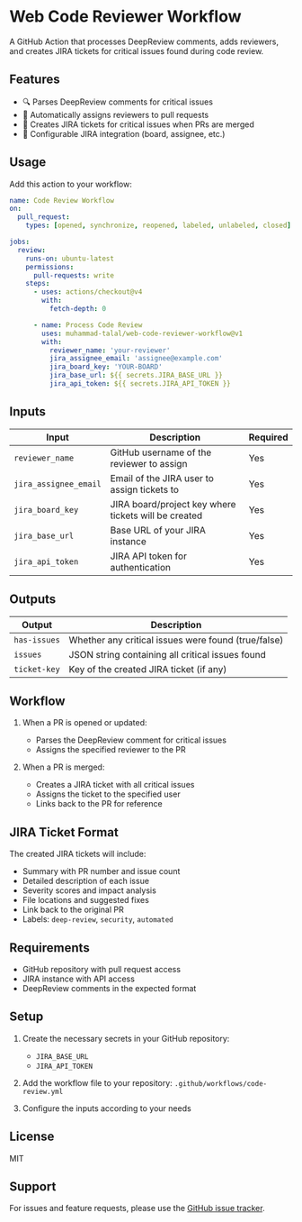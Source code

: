 # Web Code Reviewer Workflow

A GitHub Action that processes DeepReview comments, adds reviewers, and creates JIRA tickets for critical issues found during code review.

## Features

- 🔍 Parses DeepReview comments for critical issues
- 👥 Automatically assigns reviewers to pull requests
- 🎫 Creates JIRA tickets for critical issues when PRs are merged
- 🔄 Configurable JIRA integration (board, assignee, etc.)

## Usage

Add this action to your workflow:

```yaml
name: Code Review Workflow
on:
  pull_request:
    types: [opened, synchronize, reopened, labeled, unlabeled, closed]

jobs:
  review:
    runs-on: ubuntu-latest
    permissions:
      pull-requests: write
    steps:
      - uses: actions/checkout@v4
        with:
          fetch-depth: 0

      - name: Process Code Review
        uses: muhammad-talal/web-code-reviewer-workflow@v1
        with:
          reviewer_name: 'your-reviewer'
          jira_assignee_email: 'assignee@example.com'
          jira_board_key: 'YOUR-BOARD'
          jira_base_url: ${{ secrets.JIRA_BASE_URL }}
          jira_api_token: ${{ secrets.JIRA_API_TOKEN }}
```

## Inputs

| Input | Description | Required |
|-------|-------------|----------|
| `reviewer_name` | GitHub username of the reviewer to assign | Yes |
| `jira_assignee_email` | Email of the JIRA user to assign tickets to | Yes |
| `jira_board_key` | JIRA board/project key where tickets will be created | Yes |
| `jira_base_url` | Base URL of your JIRA instance | Yes |
| `jira_api_token` | JIRA API token for authentication | Yes |

## Outputs

| Output | Description |
|--------|-------------|
| `has-issues` | Whether any critical issues were found (true/false) |
| `issues` | JSON string containing all critical issues found |
| `ticket-key` | Key of the created JIRA ticket (if any) |

## Workflow

1. When a PR is opened or updated:
   - Parses the DeepReview comment for critical issues
   - Assigns the specified reviewer to the PR

2. When a PR is merged:
   - Creates a JIRA ticket with all critical issues
   - Assigns the ticket to the specified user
   - Links back to the PR for reference

## JIRA Ticket Format

The created JIRA tickets will include:
- Summary with PR number and issue count
- Detailed description of each issue
- Severity scores and impact analysis
- File locations and suggested fixes
- Link back to the original PR
- Labels: `deep-review`, `security`, `automated`

## Requirements

- GitHub repository with pull request access
- JIRA instance with API access
- DeepReview comments in the expected format

## Setup

1. Create the necessary secrets in your GitHub repository:
   - `JIRA_BASE_URL`
   - `JIRA_API_TOKEN`

2. Add the workflow file to your repository:
   `.github/workflows/code-review.yml`

3. Configure the inputs according to your needs

## License

MIT

## Support

For issues and feature requests, please use the [GitHub issue tracker](https://github.com/tajawal/web-code-reviewer-workflow/issues).

